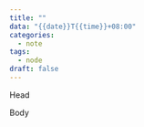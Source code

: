 ```yaml
---
title: ""
data: "{{date}}T{{time}}+08:00"
categories:
  - note
tags:
  - node
draft: false
---
```

Head

<!--more-->

Body
